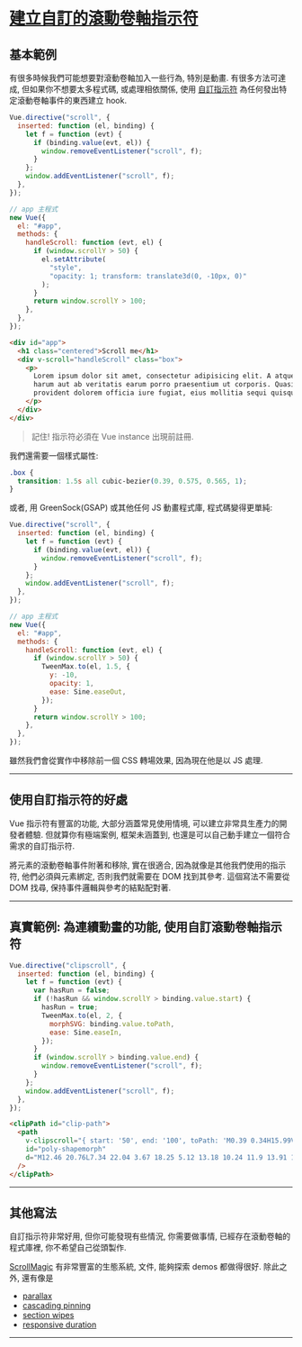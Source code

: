 # [建立自訂的滾動卷軸指示符](https://vuejs.org/v2/cookbook/creating-custom-scroll-directives.html)

## 基本範例

有很多時候我們可能想要對滾動卷軸加入一些行為, 特別是動畫. 有很多方法可達成, 但如果你不想要太多程式碼, 或處理相依關係, 使用 [自訂指示符](https://vuejs.org/v2/guide/custom-directive.html) 為任何發出特定滾動卷軸事件的東西建立 hook.

```javascript
Vue.directive("scroll", {
  inserted: function (el, binding) {
    let f = function (evt) {
      if (binding.value(evt, el)) {
        window.removeEventListener("scroll", f);
      }
    };
    window.addEventListener("scroll", f);
  },
});

// app 主程式
new Vue({
  el: "#app",
  methods: {
    handleScroll: function (evt, el) {
      if (window.scrollY > 50) {
        el.setAttribute(
          "style",
          "opacity: 1; transform: translate3d(0, -10px, 0)"
        );
      }
      return window.scrollY > 100;
    },
  },
});
```

```html
<div id="app">
  <h1 class="centered">Scroll me</h1>
  <div v-scroll="handleScroll" class="box">
    <p>
      Lorem ipsum dolor sit amet, consectetur adipisicing elit. A atque amet
      harum aut ab veritatis earum porro praesentium ut corporis. Quasi
      provident dolorem officia iure fugiat, eius mollitia sequi quisquam.
    </p>
  </div>
</div>
```

> 記住! 指示符必須在 Vue instance 出現前註冊.

我們還需要一個樣式屬性:

```css
.box {
  transition: 1.5s all cubic-bezier(0.39, 0.575, 0.565, 1);
}
```

或者, 用 GreenSock(GSAP) 或其他任何 JS 動畫程式庫, 程式碼變得更單純:

```javascript
Vue.directive("scroll", {
  inserted: function (el, binding) {
    let f = function (evt) {
      if (binding.value(evt, el)) {
        window.removeEventListener("scroll", f);
      }
    };
    window.addEventListener("scroll", f);
  },
});

// app 主程式
new Vue({
  el: "#app",
  methods: {
    handleScroll: function (evt, el) {
      if (window.scrollY > 50) {
        TweenMax.to(el, 1.5, {
          y: -10,
          opacity: 1,
          ease: Sine.easeOut,
        });
      }
      return window.scrollY > 100;
    },
  },
});
```

雖然我們會從實作中移除前一個 CSS 轉場效果, 因為現在他是以 JS 處理.

---

## 使用自訂指示符的好處

Vue 指示符有豐富的功能, 大部分涵蓋常見使用情境, 可以建立非常具生產力的開發者體驗. 但就算你有極端案例, 框架未涵蓋到, 也還是可以自己動手建立一個符合需求的自訂指示符.

將元素的滾動卷軸事件附著和移除, 實在很適合, 因為就像是其他我們使用的指示符, 他們必須與元素綁定, 否則我們就需要在 DOM 找到其參考. 這個寫法不需要從 DOM 找尋, 保持事件邏輯與參考的結點配對著.

---

## 真實範例: 為連續動畫的功能, 使用自訂滾動卷軸指示符

```javascript
Vue.directive("clipscroll", {
  inserted: function (el, binding) {
    let f = function (evt) {
      var hasRun = false;
      if (!hasRun && window.scrollY > binding.value.start) {
        hasRun = true;
        TweenMax.to(el, 2, {
          morphSVG: binding.value.toPath,
          ease: Sine.easeIn,
        });
      }
      if (window.scrollY > binding.value.end) {
        window.removeEventListener("scroll", f);
      }
    };
    window.addEventListener("scroll", f);
  },
});
```

```html
<clipPath id="clip-path">
  <path
    v-clipscroll="{ start: '50', end: '100', toPath: 'M0.39 0.34H15.99V22.44H0.39z' }"
    id="poly-shapemorph"
    d="M12.46 20.76L7.34 22.04 3.67 18.25 5.12 13.18 10.24 11.9 13.91 15.69 12.46 20.76z"
  />
</clipPath>
```

---

## 其他寫法

自訂指示符非常好用, 但你可能發現有些情況, 你需要做事情, 已經存在滾動卷軸的程式庫裡, 你不希望自己從頭製作.

[ScrollMagic](http://scrollmagic.io/) 有非常豐富的生態系統, 文件, 能夠探索 demos 都做得很好. 除此之外, 還有像是

- [parallax](http://scrollmagic.io/examples/advanced/parallax_scrolling.html)
- [cascading pinning](http://scrollmagic.io/examples/expert/cascading_pins.html)
- [section wipes](http://scrollmagic.io/examples/basic/section_wipes_natural.html)
- [responsive duration](http://scrollmagic.io/examples/basic/responsive_duration.html)

---
